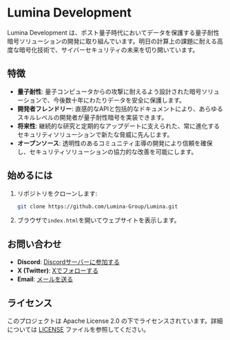 # Lumina Development

Lumina Development は、ポスト量子時代においてデータを保護する量子耐性暗号ソリューションの開発に取り組んでいます。明日の計算上の課題に耐える高度な暗号化技術で、サイバーセキュリティの未来を切り開いています。

## 特徴
- **量子耐性**: 量子コンピュータからの攻撃に耐えるよう設計された暗号ソリューションで、今後数十年にわたりデータを安全に保護します。
- **開発者フレンドリー**: 直感的なAPIと包括的なドキュメントにより、あらゆるスキルレベルの開発者が量子耐性暗号を実装できます。
- **将来性**: 継続的な研究と定期的なアップデートに支えられた、常に進化するセキュリティソリューションで新たな脅威に先んじます。
- **オープンソース**: 透明性のあるコミュニティ主導の開発により信頼を確保し、セキュリティソリューションの協力的な改善を可能にします。

## 始めるには
1. リポジトリをクローンします:
   ```bash
   git clone https://github.com/Lumina-Group/Lumina.git
   ```
2. ブラウザで`index.html`を開いてウェブサイトを表示します。

## お問い合わせ
- **Discord**: [Discordサーバーに参加する](https://discord.gg/y9TURVfVyb)
- **X (Twitter)**: [Xでフォローする](https://x.com/Meowkawaii_jp)
- **Email**: [メールを送る](mailto:example.example.1.mm@icloud.com)

## ライセンス
このプロジェクトは Apache License 2.0 の下でライセンスされています。詳細については [LICENSE](LICENSE) ファイルを参照してください。
